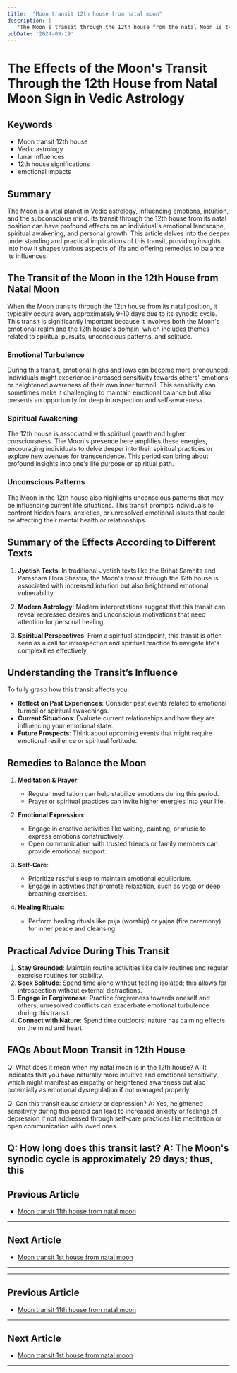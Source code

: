 ```yaml
---
title:  "Moon transit 12th house from natal moon"
description: |
   "The Moon's transit through the 12th house from the natal Moon is typically difficult. It often brings mental distress
pubDate: '2024-09-19'
---
```


# The Effects of the Moon's Transit Through the 12th House from Natal Moon Sign in Vedic Astrology

## Keywords

* Moon transit 12th house
* Vedic astrology
* lunar influences
* 12th house significations
* emotional impacts

## Summary

The Moon is a vital planet in Vedic astrology, influencing emotions, intuition, and the subconscious mind. Its transit through the 12th house from its natal position can have profound effects on an individual's emotional landscape, spiritual awakening, and personal growth. This article delves into the deeper understanding and practical implications of this transit, providing insights into how it shapes various aspects of life and offering remedies to balance its influences.

## The Transit of the Moon in the 12th House from Natal Moon

When the Moon transits through the 12th house from its natal position, it typically occurs every approximately 9-10 days due to its synodic cycle. This transit is significantly important because it involves both the Moon's emotional realm and the 12th house's domain, which includes themes related to spiritual pursuits, unconscious patterns, and solitude.

### Emotional Turbulence

During this transit, emotional highs and lows can become more pronounced. Individuals might experience increased sensitivity towards others' emotions or heightened awareness of their own inner turmoil. This sensitivity can sometimes make it challenging to maintain emotional balance but also presents an opportunity for deep introspection and self-awareness.

### Spiritual Awakening

The 12th house is associated with spiritual growth and higher consciousness. The Moon's presence here amplifies these energies, encouraging individuals to delve deeper into their spiritual practices or explore new avenues for transcendence. This period can bring about profound insights into one's life purpose or spiritual path.

### Unconscious Patterns

The Moon in the 12th house also highlights unconscious patterns that may be influencing current life situations. This transit prompts individuals to confront hidden fears, anxieties, or unresolved emotional issues that could be affecting their mental health or relationships.

## Summary of the Effects According to Different Texts

1. **Jyotish Texts**: In traditional Jyotish texts like the Brihat Samhita and Parashara Hora Shastra, the Moon's transit through the 12th house is associated with increased intuition but also heightened emotional vulnerability.
   
2. **Modern Astrology**: Modern interpretations suggest that this transit can reveal repressed desires and unconscious motivations that need attention for personal healing.

3. **Spiritual Perspectives**: From a spiritual standpoint, this transit is often seen as a call for introspection and spiritual practice to navigate life's complexities effectively.

## Understanding the Transit’s Influence

To fully grasp how this transit affects you:

- **Reflect on Past Experiences**: Consider past events related to emotional turmoil or spiritual awakenings.
- **Current Situations**: Evaluate current relationships and how they are influencing your emotional state.
- **Future Prospects**: Think about upcoming events that might require emotional resilience or spiritual fortitude.

## Remedies to Balance the Moon

1. **Meditation & Prayer**:
   - Regular meditation can help stabilize emotions during this period.
   - Prayer or spiritual practices can invite higher energies into your life.

2. **Emotional Expression**:
   - Engage in creative activities like writing, painting, or music to express emotions constructively.
   - Open communication with trusted friends or family members can provide emotional support.

3. **Self-Care**:
   - Prioritize restful sleep to maintain emotional equilibrium.
   - Engage in activities that promote relaxation, such as yoga or deep breathing exercises.

4. **Healing Rituals**:
   - Perform healing rituals like puja (worship) or yajna (fire ceremony) for inner peace and cleansing.
   
## Practical Advice During This Transit

1. **Stay Grounded**: Maintain routine activities like daily routines and regular exercise routines for stability.
2. **Seek Solitude**: Spend time alone without feeling isolated; this allows for introspection without external distractions.
3. **Engage in Forgiveness**: Practice forgiveness towards oneself and others; unresolved conflicts can exacerbate emotional turbulence during this transit.
4. **Connect with Nature**: Spend time outdoors; nature has calming effects on the mind and heart.

## FAQs About Moon Transit in 12th House

Q: What does it mean when my natal moon is in the 12th house?
A: It indicates that you have naturally more intuitive and emotional sensitivity, which might manifest as empathy or heightened awareness but also potentially as emotional dysregulation if not managed properly.

Q: Can this transit cause anxiety or depression?
A: Yes, heightened sensitivity during this period can lead to increased anxiety or feelings of depression if not addressed through self-care practices like meditation or open communication with loved ones.

Q: How long does this transit last?
A: The Moon's synodic cycle is approximately 29 days; thus, this
---

## Previous Article
- [Moon transit 11th house from natal moon](200111_Moon_transit_11th_house_from_natal_moon.md)

---

## Next Article
- [Moon transit 1st house from natal moon](200101_Moon_transit_1st_house_from_natal_moon.md)

---
---

## Previous Article
- [Moon transit 11th house from natal moon](200111_Moon_transit_11th_house_from_natal_moon.md)

---

## Next Article
- [Moon transit 1st house from natal moon](200101_Moon_transit_1st_house_from_natal_moon.md)

---
